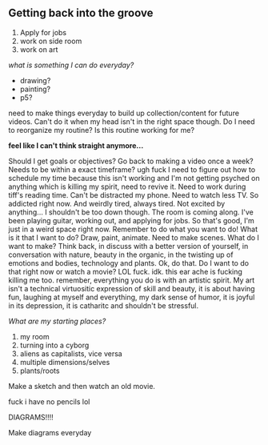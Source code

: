 ## Getting back into the groove

1. Apply for jobs
1. work on side room
1. work on art

_what is something I can do everyday?_

- drawing?
- painting?
- p5?

need to make things everyday to build up collection/content for future videos. Can't do it when my head isn't in the right space though. Do I need to reorganize my routine? Is this routine working for me? 

**feel like I can't think straight anymore...**

Should I get goals or objectives? Go back to making a video once a week? Needs to be within a exact timeframe? ugh fuck I need to figure out how to schedule my time because this isn't working and I'm not getting psyched on anything which is killing my spirit, need to revive it. Need to work during tiff's reading time. Can't be distracted my phone. Need to watch less TV. So addicted right now. And weirdly tired, always tired. Not excited by anything... I shouldn't be too down though. The room is coming along. I've been playing guitar, working out, and applying for jobs. So that's good, I'm just in a weird space right now. Remember to do what you want to do! What is it that I want to do? Draw, paint, animate. Need to make scenes. What do I want to make? Think back, in discuss with a better version of yourself, in conversation with nature, beauty in the organic, in the twisting up of emotions and bodies, technology and plants. Ok, do that. Do I want to do that right now or watch a movie? LOL fuck. idk. this ear ache is fucking killing me too. remember, everything you do is with an artistic spirit. My art isn't a technical virtuositic expression of skill and beauty, it is about having fun, laughing at myself and everything, my dark sense of humor, it is joyful in its depression, it is catharitc and shouldn't be stressful. 

_What are my starting places?_

1. my room
1. turning into a cyborg
1. aliens as capitalists, vice versa
1. multiple dimensions/selves
1. plants/roots

Make a sketch and then watch an old movie. 

fuck i have no pencils lol

DIAGRAMS!!!!

Make diagrams everyday


